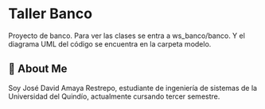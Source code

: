 
# Taller Banco

Proyecto de banco. Para ver las clases se entra a ws_banco/banco. Y el diagrama UML del código se encuentra en la carpeta modelo.


## 🚀 About Me

Soy José David Amaya Restrepo, estudiante de ingeniería de sistemas de la Universidad del Quindío, actualmente cursando tercer semestre.

